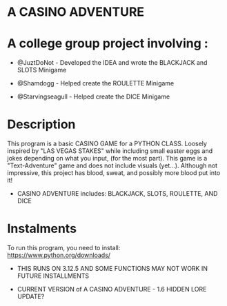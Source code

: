 # A CASINO ADVENTURE

# A college group project involving : 
- @JuztDoNot - Developed the IDEA and wrote the BLACKJACK and SLOTS Minigame 

- @Shamdogg - Helped create the ROULETTE Minigame

- @Starvingseagull - Helped create the DICE Minigame

# Description
This program is a basic CASINO GAME for a PYTHON CLASS. Loosely inspired by "LAS VEGAS STAKES" while including small easter eggs and jokes depending on what you input, (for the most part). This game is a "Text-Adventure" game and does not include visuals (yet...). Although not impressive, this project has blood, sweat, and possibly more blood put into it!

- CASINO ADVENTURE includes: BLACKJACK, SLOTS, ROULETTE, AND DICE

# Instalments
To run this program, you need to install: https://www.python.org/downloads/ 

- THIS RUNS ON 3.12.5 AND SOME FUNCTIONS MAY NOT WORK IN FUTURE INSTALLMENTS

- CURRENT VERSION of A CASINO ADVENTURE - 1.6 HIDDEN LORE UPDATE?
